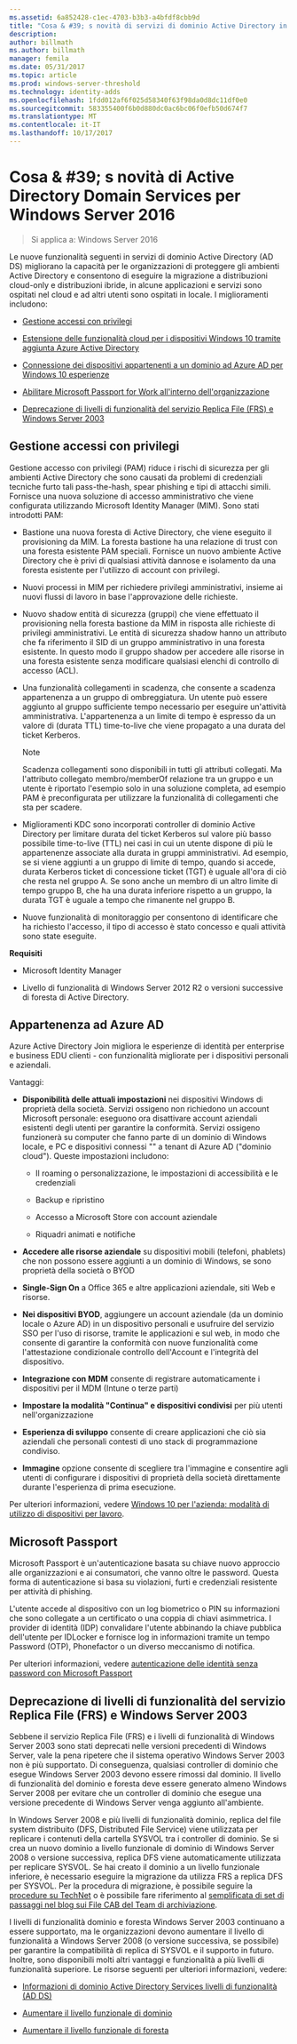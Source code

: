 ```yaml
---
ms.assetid: 6a852428-c1ec-4703-b3b3-a4bfdf8cbb9d
title: "Cosa & #39; s novità di servizi di dominio Active Directory in Windows Server 2016"
description: 
author: billmath
ms.author: billmath
manager: femila
ms.date: 05/31/2017
ms.topic: article
ms.prod: windows-server-threshold
ms.technology: identity-adds
ms.openlocfilehash: 1fdd012af6f025d58340f63f98da0d8dc11df0e0
ms.sourcegitcommit: 583355400f6b0d880dc0ac6bc06f0efb50d674f7
ms.translationtype: MT
ms.contentlocale: it-IT
ms.lasthandoff: 10/17/2017
---
```

# <a name="what39s-new-in-active-directory-domain-services-for-windows-server-2016"></a>Cosa & #39; s novità di Active Directory Domain Services per Windows Server 2016

>Si applica a: Windows Server 2016

Le nuove funzionalità seguenti in servizi di dominio Active Directory (AD DS) migliorano la capacità per le organizzazioni di proteggere gli ambienti Active Directory e consentono di eseguire la migrazione a distribuzioni cloud-only e distribuzioni ibride, in alcune applicazioni e servizi sono ospitati nel cloud e ad altri utenti sono ospitati in locale. I miglioramenti includono:  
  
-   [Gestione accessi con privilegi](https://technet.microsoft.com/library/mt150258.aspx   
)  
  
- [Estensione delle funzionalità cloud per i dispositivi Windows 10 tramite aggiunta Azure Active Directory](https://azure.microsoft.com/en-us/documentation/articles/active-directory-azureadjoin-overview/)   
  
- [Connessione dei dispositivi appartenenti a un dominio ad Azure AD per Windows 10 esperienze](https://azure.microsoft.com/en-us/documentation/articles/active-directory-azureadjoin-devices-group-policy/)   
  
- [Abilitare Microsoft Passport for Work all'interno dell'organizzazione](https://azure.microsoft.com/en-us/documentation/articles/active-directory-azureadjoin-passport-deployment/)    
  
-  [Deprecazione di livelli di funzionalità del servizio Replica File (FRS) e Windows Server 2003](ad-ds/active-directory-functional-levels.md)  
  
  
## <a name="BKMK_PAM"></a>Gestione accessi con privilegi  
Gestione accesso con privilegi (PAM) riduce i rischi di sicurezza per gli ambienti Active Directory che sono causati da problemi di credenziali tecniche furto tali pass-the-hash, spear phishing e tipi di attacchi simili. Fornisce una nuova soluzione di accesso amministrativo che viene configurata utilizzando Microsoft Identity Manager (MIM). Sono stati introdotti PAM:  
  
-   Bastione una nuova foresta di Active Directory, che viene eseguito il provisioning da MIM. La foresta bastione ha una relazione di trust con una foresta esistente PAM speciali. Fornisce un nuovo ambiente Active Directory che è privi di qualsiasi attività dannose e isolamento da una foresta esistente per l'utilizzo di account con privilegi.  
  
-   Nuovi processi in MIM per richiedere privilegi amministrativi, insieme ai nuovi flussi di lavoro in base l'approvazione delle richieste.  
  
-   Nuovo shadow entità di sicurezza (gruppi) che viene effettuato il provisioning nella foresta bastione da MIM in risposta alle richieste di privilegi amministrativi. Le entità di sicurezza shadow hanno un attributo che fa riferimento il SID di un gruppo amministrativo in una foresta esistente. In questo modo il gruppo shadow per accedere alle risorse in una foresta esistente senza modificare qualsiasi elenchi di controllo di accesso (ACL).  
  
-   Una funzionalità collegamenti in scadenza, che consente a scadenza appartenenza a un gruppo di ombreggiatura. Un utente può essere aggiunto al gruppo sufficiente tempo necessario per eseguire un'attività amministrativa. L'appartenenza a un limite di tempo è espresso da un valore di (durata TTL) time-to-live che viene propagato a una durata del ticket Kerberos.  
  
    > [!NOTE]  
    > Scadenza collegamenti sono disponibili in tutti gli attributi collegati. Ma l'attributo collegato membro/memberOf relazione tra un gruppo e un utente è riportato l'esempio solo in una soluzione completa, ad esempio PAM è preconfigurata per utilizzare la funzionalità di collegamenti che sta per scadere.  
  
-   Miglioramenti KDC sono incorporati controller di dominio Active Directory per limitare durata del ticket Kerberos sul valore più basso possibile time-to-live (TTL) nei casi in cui un utente dispone di più le appartenenze associate alla durata in gruppi amministrativi. Ad esempio, se si viene aggiunti a un gruppo di limite di tempo, quando si accede, durata Kerberos ticket di concessione ticket (TGT) è uguale all'ora di ciò che resta nel gruppo A. Se sono anche un membro di un altro limite di tempo gruppo B, che ha una durata inferiore rispetto a un gruppo, la durata TGT è uguale a tempo che rimanente nel gruppo B.  
  
-   Nuove funzionalità di monitoraggio per consentono di identificare che ha richiesto l'accesso, il tipo di accesso è stato concesso e quali attività sono state eseguite.  
  
**Requisiti**  
  
-   Microsoft Identity Manager  
  
-   Livello di funzionalità di Windows Server 2012 R2 o versioni successive di foresta di Active Directory.  
  
## <a name="BKMK_AzureADJoin"></a>Appartenenza ad Azure AD  
Azure Active Directory Join migliora le esperienze di identità per enterprise e business EDU clienti - con funzionalità migliorate per i dispositivi personali e aziendali.  
  
Vantaggi:  
  
-   **Disponibilità delle attuali impostazioni** nei dispositivi Windows di proprietà della società. Servizi ossigeno non richiedono un account Microsoft personale: eseguono ora disattivare account aziendali esistenti degli utenti per garantire la conformità. Servizi ossigeno funzionerà su computer che fanno parte di un dominio di Windows locale, e PC e dispositivi connessi "" a tenant di Azure AD ("dominio cloud"). Queste impostazioni includono:  
  
    -   Il roaming o personalizzazione, le impostazioni di accessibilità e le credenziali  
  
    -   Backup e ripristino  
  
    -   Accesso a Microsoft Store con account aziendale  
  
    -   Riquadri animati e notifiche  
  
-   **Accedere alle risorse aziendale** su dispositivi mobili (telefoni, phablets) che non possono essere aggiunti a un dominio di Windows, se sono proprietà della società o BYOD  
  
-   **Single-Sign On** a Office 365 e altre applicazioni aziendale, siti Web e risorse.  
  
-   **Nei dispositivi BYOD**, aggiungere un account aziendale (da un dominio locale o Azure AD) in un dispositivo personali e usufruire del servizio SSO per l'uso di risorse, tramite le applicazioni e sul web, in modo che consente di garantire la conformità con nuove funzionalità come l'attestazione condizionale controllo dell'Account e l'integrità del dispositivo.  
  
-   **Integrazione con MDM** consente di registrare automaticamente i dispositivi per il MDM (Intune o terze parti)  
  
-   **Impostare la modalità "Continua" e dispositivi condivisi** per più utenti nell'organizzazione  
  
-   **Esperienza di sviluppo** consente di creare applicazioni che ciò sia aziendali che personali contesti di uno stack di programmazione condiviso.  
  
-   **Immagine** opzione consente di scegliere tra l'immagine e consentire agli utenti di configurare i dispositivi di proprietà della società direttamente durante l'esperienza di prima esecuzione.  
  
Per ulteriori informazioni, vedere [Windows 10 per l'azienda: modalità di utilizzo di dispositivi per lavoro](https://azure.microsoft.com/en-us/documentation/articles/active-directory-azureadjoin-windows10-devices-overview/?rnd=1).  
  
## <a name="BKMK_IDLocker"></a>Microsoft Passport  
Microsoft Passport è un'autenticazione basata su chiave nuovo approccio alle organizzazioni e ai consumatori, che vanno oltre le password. Questa forma di autenticazione si basa su violazioni, furti e credenziali resistente per attività di phishing.  
  
L'utente accede al dispositivo con un log biometrico o PIN su informazioni che sono collegate a un certificato o una coppia di chiavi asimmetrica. I provider di identità (IDP) convalidare l'utente abbinando la chiave pubblica dell'utente per IDLocker e fornisce log in informazioni tramite un tempo Password (OTP), Phonefactor o un diverso meccanismo di notifica.  
  
Per ulteriori informazioni, vedere [autenticazione delle identità senza password con Microsoft Passport](https://azure.microsoft.com/en-us/documentation/articles/active-directory-azureadjoin-passport/)  
  
## <a name="BKMK_FRSDeprecation"></a>Deprecazione di livelli di funzionalità del servizio Replica File (FRS) e Windows Server 2003  
Sebbene il servizio Replica File (FRS) e i livelli di funzionalità di Windows Server 2003 sono stati deprecati nelle versioni precedenti di Windows Server, vale la pena ripetere che il sistema operativo Windows Server 2003 non è più supportato. Di conseguenza, qualsiasi controller di dominio che esegue Windows Server 2003 devono essere rimossi dal dominio. Il livello di funzionalità del dominio e foresta deve essere generato almeno Windows Server 2008 per evitare che un controller di dominio che esegue una versione precedente di Windows Server venga aggiunto all'ambiente.  
  
In Windows Server 2008 e più livelli di funzionalità dominio, replica del file system distribuito (DFS, Distributed File Service) viene utilizzata per replicare i contenuti della cartella SYSVOL tra i controller di dominio. Se si crea un nuovo dominio a livello funzionale di dominio di Windows Server 2008 o versione successiva, replica DFS viene automaticamente utilizzata per replicare SYSVOL. Se hai creato il dominio a un livello funzionale inferiore, è necessario eseguire la migrazione da utilizza FRS a replica DFS per SYSVOL. Per la procedura di migrazione, è possibile seguire la [procedure su TechNet](https://technet.microsoft.com/library/dd640019(v=WS.10).aspx) o è possibile fare riferimento al [semplificata di set di passaggi nel blog sui File CAB del Team di archiviazione](http://blogs.technet.com/b/filecab/archive/2014/06/25/streamlined-migration-of-frs-to-dfsr-sysvol.aspx).  
  
I livelli di funzionalità dominio e foresta Windows Server 2003 continuano a essere supportato, ma le organizzazioni devono aumentare il livello di funzionalità a Windows Server 2008 (o versione successiva, se possibile) per garantire la compatibilità di replica di SYSVOL e il supporto in futuro. Inoltre, sono disponibili molti altri vantaggi e funzionalità a più livelli di funzionalità superiore. Le risorse seguenti per ulteriori informazioni, vedere:  
  
-   [Informazioni di dominio Active Directory Services livelli di funzionalità (AD DS)](ad-ds/active-directory-functional-levels.md)  
  
-   [Aumentare il livello funzionale di dominio](https://technet.microsoft.com/library/cc753104.aspx)  
  
-   [Aumentare il livello funzionale di foresta](https://technet.microsoft.com/library/cc730985.aspx)  
  
